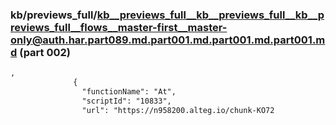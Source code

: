 ### kb/previews_full/kb__previews_full__kb__previews_full__kb__previews_full__flows__master-first__master-only@auth.har.part089.md.part001.md.part001.md.part001.md (part 002)

```md
,
              {
                "functionName": "At",
                "scriptId": "10833",
                "url": "https://n958200.alteg.io/chunk-KO72
```

```
